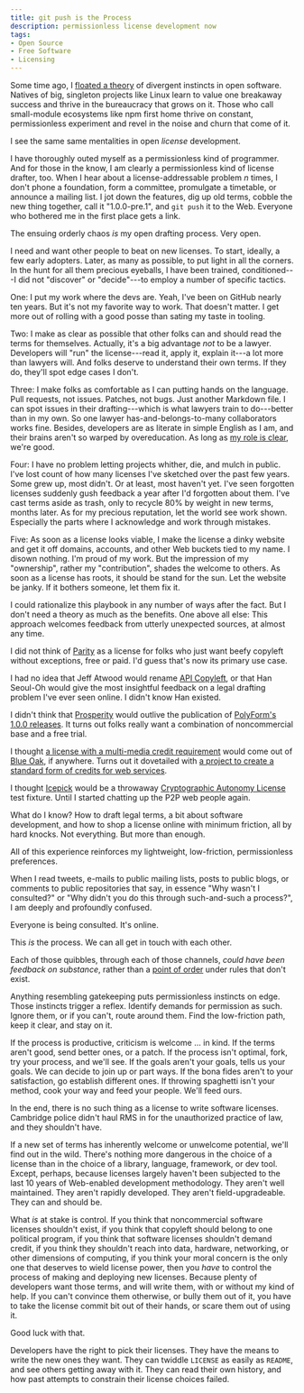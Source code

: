 ```yaml
---
title: git push is the Process
description: permissionless license development now
tags:
- Open Source
- Free Software
- Licensing
---
```


Some time ago, I [floated a theory](https://writing.kemitchell.com/2019/05/18/Schools.html) of divergent instincts in open software.  Natives of big, singleton projects like Linux learn to value one breakaway success and thrive in the bureaucracy that grows on it.  Those who call small-module ecosystems like npm first home thrive on constant, permissionless experiment and revel in the noise and churn that come of it.

I see the same same mentalities in open _license_ development.

I have thoroughly outed myself as a permissionless kind of programmer. And for those in the know, I am clearly a permissionless kind of license drafter, too.  When I hear about a license-addressable problem _n_ times, I don't phone a foundation, form a committee, promulgate a timetable, or announce a mailing list.  I jot down the features, dig up old terms, cobble the new thing together, call it "1.0.0-pre.1", and `git push` it to the Web.  Everyone who bothered me in the first place gets a link.

The ensuing orderly chaos _is_ my open drafting process.  Very open.

I need and want other people to beat on new licenses.  To start, ideally, a few early adopters.  Later, as many as possible, to put light in all the corners.  In the hunt for all them precious eyeballs, I have been trained, conditioned---I did not "discover" or "decide"---to employ a number of specific tactics.

One:  I put my work where the devs are.  Yeah, I've been on GitHub nearly ten years.  But it's not my favorite way to work.  That doesn't matter.  I get more out of rolling with a good posse than sating my taste in tooling.

Two:  I make as clear as possible that other folks can and should read the terms for themselves.  Actually, it's a big advantage _not_ to be a lawyer.  Developers will "run" the license---read it, apply it, explain it---a lot more than lawyers will.  And folks deserve to understand their own terms.  If they do, they'll spot edge cases I don't.

Three:  I make folks as comfortable as I can putting hands on the language.  Pull requests, not issues.  Patches, not bugs.  Just another Markdown file.  I can spot issues in their drafting---which is what lawyers train to do---better than in my own.  So one lawyer has-and-belongs-to-many collaborators works fine.  Besides, developers are as literate in simple English as I am, and their brains aren't so warped by overeducation.  As long as [my role is clear](https://writing.kemitchell.com/2019/11/30/Legal-Advice.html), we're good.

Four:  I have no problem letting projects whither, die, and mulch in public.  I've lost count of how many licenses I've sketched over the past few years.  Some grew up, most didn't.  Or at least, most haven't yet.  I've seen forgotten licenses suddenly gush feedback a year after I'd forgotten about them.  I've cast terms aside as trash, only to recycle 80% by weight in new terms, months later.  As for my precious reputation, let the world see work shown.  Especially the parts where I acknowledge and work through mistakes.

Five:  As soon as a license looks viable, I make the license a dinky website and get it off domains, accounts, and other Web buckets tied to my name.  I disown nothing.  I'm proud of my work.  But the impression of my "ownership", rather my "contribution", shades the welcome to others.  As soon as a license has roots, it should be stand for the sun.  Let the website be janky.  If it bothers someone, let them fix it.

I could rationalize this playbook in any number of ways after the fact.  But I don't need a theory as much as the benefits.  One above all else:  This approach welcomes feedback from utterly unexpected sources, at almost any time.

I did not think of [Parity](https://paritylicense.com) as a license for folks who just want beefy copyleft without exceptions, free or paid.  I'd guess that's now its primary use case.

I had no idea that Jeff Atwood would rename [API Copyleft](https://apicopyleft.com/), or that Han Seoul-Oh would give the most insightful feedback on a legal drafting problem I've ever seen online.  I didn't know Han existed.

I didn't think that [Prosperity](https://prosperitylicense.com) would outlive the publication of [PolyForm's 1.0.0 releases](https://polyformproject.org/licenses/).  It turns out folks really want a combination of noncommercial base and a free trial.

I thought [a license with a multi-media credit requirement](https://github.com/creditstxt/credit-license) would come out of [Blue Oak](https://blueoakcouncil.org/), if anywhere.  Turns out it dovetailed with [a project to create a standard form of credits for web services](https://creditstxt.com).

I thought [Icepick](https://icepicklicense.com) would be a throwaway [Cryptographic Autonomy License](https://github.com/holochain/cryptographic-autonomy-license) test fixture.  Until I started chatting up the P2P web people again.

What do I know?  How to draft legal terms, a bit about software development, and how to shop a license online with minimum friction, all by hard knocks.  Not everything.  But more than enough.

All of this experience reinforces my lightweight, low-friction, permissionless preferences.

When I read tweets, e-mails to public mailing lists, posts to public blogs, or comments to public repositories that say, in essence "Why wasn't I consulted?" or "Why didn't you do this through such-and-such a process?", I am deeply and profoundly confused.

Everyone is being consulted.  It's online.

This _is_ the process.  We can all get in touch with each other.

Each of those quibbles, through each of those channels, _could have been feedback on substance_, rather than a [point of order](https://polyformproject.org/licenses/) under rules that don't exist.

Anything resembling gatekeeping puts permissionless instincts on edge.  Those instincts trigger a reflex.  Identify demands for permission as such.  Ignore them, or if you can't, route around them.  Find the low-friction path, keep it clear, and stay on it.

If the process is productive, criticism is welcome ... in kind.  If the terms aren't good, send better ones, or a patch.  If the process isn't optimal, fork, try your process, and we'll see.  If the goals aren't your goals, tells us your goals.  We can decide to join up or part ways.  If the bona fides aren't to your satisfaction, go establish different ones.  If throwing spaghetti isn't your method, cook your way and feed your people.  We'll feed ours.

In the end, there is no such thing as a license to write software licenses.  Cambridge police didn't haul RMS in for the unauthorized practice of law, and they shouldn't have.

If a new set of terms has inherently welcome or unwelcome potential, we'll find out in the wild.  There's nothing more dangerous in the choice of a license than in the choice of a library, language, framework, or dev tool.  Except, perhaps, because licenses largely haven't been subjected to the last 10 years of Web-enabled development methodology.  They aren't well maintained.  They aren't rapidly developed.  They aren't field-upgradeable.  They can and should be.

What _is_ at stake is control.  If you think that noncommercial software licenses shouldn't exist, if you think that copyleft should belong to one political program, if you think that software licenses shouldn't demand credit, if you think they shouldn't reach into data, hardware, networking, or other dimensions of computing, if you think your moral concern is the only one that deserves to wield license power, then you _have_ to control the process of making and deploying new licenses.  Because plenty of developers want those terms, and will write them, with or without my kind of help.  If you can't convince them otherwise, or bully them out of it, you have to take the license commit bit out of their hands, or scare them out of using it.

Good luck with that.

Developers have the right to pick their licenses.  They have the means to write the new ones they want.  They can twiddle `LICENSE` as easily as `README`, and see others getting away with it.  They can read their own history, and how past attempts to constrain their license choices failed.